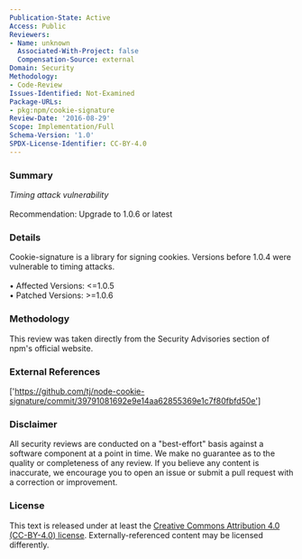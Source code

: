 ```yaml
---
Publication-State: Active
Access: Public
Reviewers:
- Name: unknown
  Associated-With-Project: false
  Compensation-Source: external
Domain: Security
Methodology:
- Code-Review
Issues-Identified: Not-Examined
Package-URLs:
- pkg:npm/cookie-signature
Review-Date: '2016-08-29'
Scope: Implementation/Full
Schema-Version: '1.0'
SPDX-License-Identifier: CC-BY-4.0
---
```

### Summary
*Timing attack vulnerability*<br><br>Recommendation: Upgrade to 1.0.6 or latest
### Details
Cookie-signature is a library for signing cookies.  Versions before 1.0.4 were vulnerable to timing attacks.
<br><br>• Affected Versions: <=1.0.5
<br>• Patched Versions: >=1.0.6
### Methodology
This review was taken directly from the Security Advisories section of npm's official website.
### External References
['https://github.com/tj/node-cookie-signature/commit/39791081692e9e14aa62855369e1c7f80fbfd50e']
### Disclaimer
All security reviews are conducted on a "best-effort" basis against a software component at a point in time. We make no guarantee as to the quality or completeness of any review. If you believe any content is inaccurate, we encourage you to open an issue or submit a pull request with a correction or improvement.
### License
This text is released under at least the [Creative Commons Attribution 4.0 (CC-BY-4.0) license](https://creativecommons.org/licenses/by/4.0/legalcode.txt). Externally-referenced content may be licensed differently.
